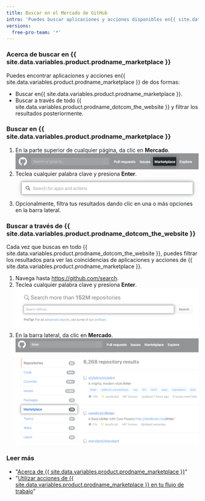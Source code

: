 ```yaml
---
title: Buscar en el Mercado de GitHub
intro: 'Puedes buscar aplicaciones y acciones disponibles en{{ site.data.variables.product.prodname_marketplace }}.'
versions:
  free-pro-team: '*'
---
```


### Acerca de buscar en {{ site.data.variables.product.prodname_marketplace }}

Puedes encontrar aplicaciones y acciones en{{ site.data.variables.product.prodname_marketplace }} de dos formas:

- Buscar en{{ site.data.variables.product.prodname_marketplace }}.
- Buscar a través de todo {{ site.data.variables.product.prodname_dotcom_the_website }} y filtrar los resultados posteriormente.

### Buscar en {{ site.data.variables.product.prodname_marketplace }}

1. En la parte superior de cualquier página, da clic en **Mercado**. ![Enlace a Mercado](/assets/images/help/search/marketplace-link.png)
2. Teclea cualquier palabra clave y presiona **Enter**. ![Buscar linter en {{ site.data.variables.product.prodname_marketplace }}](/assets/images/help/search/marketplace-apps-and-actions-search-field.png)
3. Opcionalmente, filtra tus resultados dando clic en una o más opciones en la barra lateral.

### Buscar a través de {{ site.data.variables.product.prodname_dotcom_the_website }}

Cada vez que buscas en todo {{ site.data.variables.product.prodname_dotcom_the_website }}, puedes filtrar los resultados para ver las coincidencias de aplicaciones y acciones de {{ site.data.variables.product.prodname_marketplace }}.

1. Navega hasta https://github.com/search.
2. Teclea cualquier palabra clave y presiona **Enter**. ![campo buscar](/assets/images/help/search/search-field.png)
3. En la barra lateral, da clic en **Mercado**. ![Buscar resultados para linter con la opción del menú lateral del Mercado resaltada](/assets/images/help/search/marketplace-left-side-navigation.png)

### Leer más

- "[Acerca de {{ site.data.variables.product.prodname_marketplace }}](/github/customizing-your-github-workflow/about-github-marketplace)"
- "[Utilizar acciones de {{ site.data.variables.product.prodname_marketplace }} en tu flujo de trabajo](/actions/automating-your-workflow-with-github-actions/using-actions-from-github-marketplace-in-your-workflow)"
